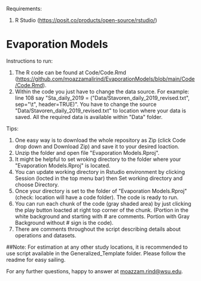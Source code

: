 Requirements: 
1. R Studio (https://posit.co/products/open-source/rstudio/)

# Evaporation Models
Instructions to run:
1. The R code can be found at Code/Code.Rmd (https://github.com/moazzamalirind/EvaporationModels/blob/main/Code/Code.Rmd).
2. Within the code you just have to change the data source. 
For example: line 108 say "Sta_daily_2019 = ("Data/Stavoren_daily_2019_revised.txt", sep="\t", header=TRUE)". You have to change the source "Data/Stavoren_daily_2019_revised.txt" to location where your data is saved. 
All the required data is available within "Data" folder.  

Tips:   
1.  One easy way is to download the whole repository as Zip (click Code drop down and Download Zip) and save it to your desired loaction. 
2.  Unzip the folder and open file "Evaporation Models.Rproj".
3.  It might be helpful to set wroking directory to the folder where your "Evaporation Models.Rproj" is located. 
4.  You can update working directory in Rstudio environment by clicking Session (locted in the top menu bar) then Set working directory and choose Directory.
5.  Once your directory is set to the folder of "Evaporation Models.Rproj" (check: location will have a code folder). The code is ready to run.
6.  You can run each chunk of the code (gray shaded area) by just clicking the play button loacted at right top corner of the chunk.
    (Portion in the white background and starting with # are comments. Portion with Gray Background without # sign is the code).
7.  There are comments throughout the script describing details about operations and datasets.


##Note: For estimation at any other study locations, it is recommended to use script available in the Generalized_Template folder. Please follow the readme for easy sailing. 

For any further questions, happy to answer at moazzam.rind@wsu.edu.

